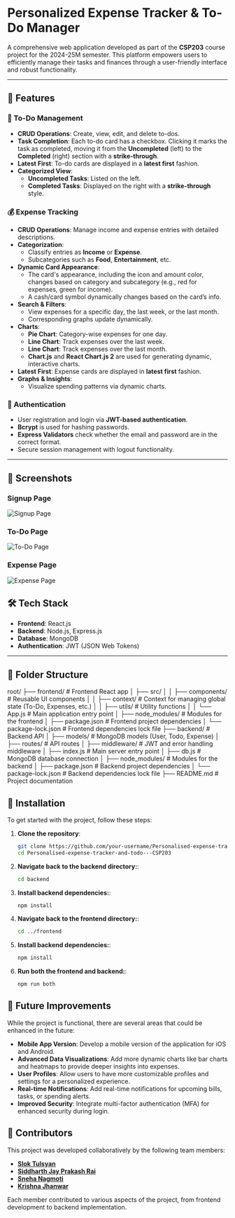 # Personalized Expense Tracker & To-Do Manager

A comprehensive web application developed as part of the **CSP203** course project for the 2024-25M semester. This platform empowers users to efficiently manage their tasks and finances through a user-friendly interface and robust functionality.

---

## 🎯 Features

### 📝 To-Do Management
- **CRUD Operations**: Create, view, edit, and delete to-dos.
- **Task Completion**: Each to-do card has a checkbox. Clicking it marks the task as completed, moving it from the **Uncompleted** (left) to the **Completed** (right) section with a **strike-through**.
- **Latest First**: To-do cards are displayed in a **latest first** fashion.
- **Categorized View**: 
  - **Uncompleted Tasks**: Listed on the left.
  - **Completed Tasks**: Displayed on the right with a **strike-through** style.

### 💰 Expense Tracking
- **CRUD Operations**: Manage income and expense entries with detailed descriptions.
- **Categorization**: 
  - Classify entries as **Income** or **Expense**.
  - Subcategories such as **Food**, **Entertainment**, etc.
- **Dynamic Card Appearance**: 
  - The card's appearance, including the icon and amount color, changes based on category and subcategory (e.g., red for expenses, green for income).
  - A cash/card symbol dynamically changes based on the card’s info.
- **Search & Filters**: 
  - View expenses for a specific day, the last week, or the last month.
  - Corresponding graphs update dynamically.
- **Charts**: 
  - **Pie Chart**: Category-wise expenses for one day.
  - **Line Chart**: Track expenses over the last week.
  - **Line Chart**: Track expenses over the last month.
  - **Chart.js** and **React Chart.js 2** are used for generating dynamic, interactive charts.
- **Latest First**: Expense cards are displayed in **latest first** fashion.
- **Graphs & Insights**: 
  - Visualize spending patterns via dynamic charts.

### 🔐 Authentication
- User registration and login via **JWT-based authentication**.
- **Bcrypt** is used for hashing passwords.
- **Express Validators** check whether the email and password are in the correct format.
- Secure session management with logout functionality.

---

## 📸 Screenshots

### Signup Page
![Signup Page](assets/screenshots/signup.png)

### To-Do Page
![To-Do Page](assets/screenshots/todo.png)

### Expense Page
![Expense Page](assets/screenshots/expense.png)

## 🛠️ Tech Stack

- **Frontend**: React.js
- **Backend**: Node.js, Express.js
- **Database**: MongoDB
- **Authentication**: JWT (JSON Web Tokens)

---

## 📂 Folder Structure

root/
├── frontend/               # Frontend React app
│   ├── src/
│   │   ├── components/     # Reusable UI components
│   │   ├── context/        # Context for managing global state (To-Do, Expenses, etc.)
│   │   ├── utils/          # Utility functions
│   │   └── App.js          # Main application entry point
│   ├── node_modules/       # Modules for the frontend
│   ├── package.json        # Frontend project dependencies
│   └── package-lock.json   # Frontend dependencies lock file
├── backend/                # Backend API
│   ├── models/             # MongoDB models (User, Todo, Expense)
│   ├── routes/             # API routes
│   ├── middleware/         # JWT and error handling middleware
│   ├── index.js            # Main server entry point
│   ├── db.js               # MongoDB database connection
│   ├── node_modules/       # Modules for the backend
│   ├── package.json        # Backend project dependencies
│   └── package-lock.json   # Backend dependencies lock file
├── README.md               # Project documentation

## 🚀 Installation

To get started with the project, follow these steps:

1. **Clone the repository**:
   ```bash
   git clone https://github.com/your-username/Personalised-expense-tracker-and-todo---CSP203.git
   cd Personalised-expense-tracker-and-todo---CSP203

2. **Navigate back to the backend directory:**:
   ```bash
   cd backend

3. **Install backend dependencies:**:
   ```bash
   npm install

4. **Navigate back to the frontend directory:**:
   ```bash
   cd ../frontend

5. **Install backend dependencies:**:
   ```bash
   npm install

5. **Run both the frontend and backend:**:
   ```bash
   npm run both

## 🚧 Future Improvements

While the project is functional, there are several areas that could be enhanced in the future:

- **Mobile App Version**: Develop a mobile version of the application for iOS and Android.
- **Advanced Data Visualizations**: Add more dynamic charts like bar charts and heatmaps to provide deeper insights into expenses.
- **User Profiles**: Allow users to have more customizable profiles and settings for a personalized experience.
- **Real-time Notifications**: Add real-time notifications for upcoming bills, tasks, or spending alerts.
- **Improved Security**: Integrate multi-factor authentication (MFA) for enhanced security during login.

## 🤝 Contributors

This project was developed collaboratively by the following team members:

- **[Slok Tulsyan](https://github.com/Slok9931)**
- **[Siddharth Jay Prakash Rai](https://github.com/SidRai-247)**
- **[Sneha Nagmoti](https://github.com/snehanagmoti)**
- **[Krishna Jhanwar](https://github.com/krishnaj01)**

Each member contributed to various aspects of the project, from frontend development to backend implementation.



